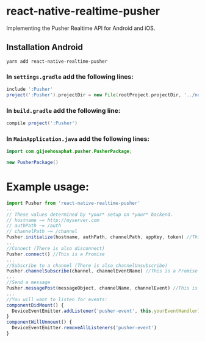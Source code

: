 # react-native-realtime-pusher
Implementing the Pusher Realtime API for Android and iOS.

## Installation Android ##

`yarn add react-native-realtime-pusher`

### In `settings.gradle` add the following lines:

```groovy
include ':Pusher'
project(':Pusher').projectDir = new File(rootProject.projectDir, '../node_modules/react-native-realtime-pusher/android')
```

### In `build.gradle` add the following line:

```groovy
compile project(':Pusher')
```

### In `MainApplication.java` add the following lines:

```java
import com.gijoehosaphat.pusher.PusherPackage;
```

```java
new PusherPackage()
```

# Example usage:

```javascript
import Pusher from 'react-native-realtime-pusher'
...
// These values determined by *your* setup on *your* backend.
// hostname ~= http://myserver.com
// authPath ~= /auth
// channelPath ~= /channel
Pusher.initialize(hostname, authPath, channelPath, appKey, token) //This is a Promise
...
//Connect (There is also disconnect)
Pusher.connect() //This is a Promise
...
//Subscribe to a channel (There is also channelUnsubscribe)
Pusher.channelSubscribe(channel, channelEventName) //This is a Promise
...
//Send a message
Pusher.messagePost(messageObject, channelName, channelEvent) //This is a promise
...
//You will want to listen for events:
componentDidMount() {
  DeviceEventEmitter.addListener('pusher-event', this.yourEventHandler)
}
componentWillUnmount() {
  DeviceEventEmitter.removeAllListeners('pusher-event')
}
```
